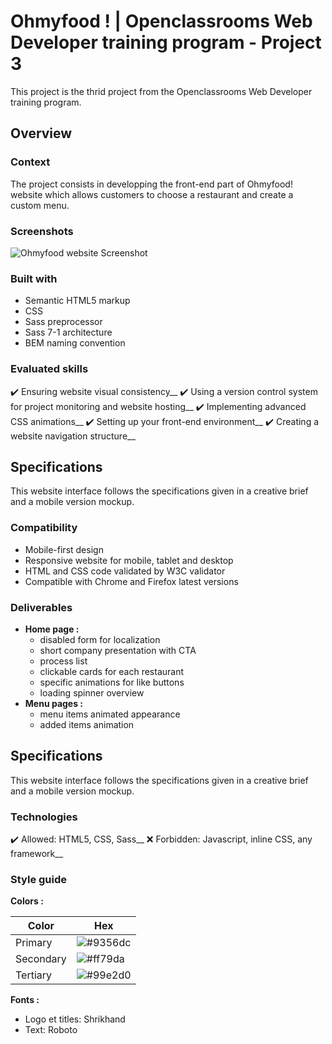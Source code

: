 
# Ohmyfood ! | Openclassrooms Web Developer training program - Project 3

This project is the thrid project from the Openclassrooms Web Developer training program.


## Overview
### Context

The project consists in developping the front-end part of Ohmyfood! website which allows customers to choose a restaurant and create a custom menu.

### Screenshots

![Ohmyfood website Screenshot](./images/screenshots/website-screenshot.png)


### Built with

- Semantic HTML5 markup
- CSS
- Sass preprocessor
- Sass 7-1 architecture 
- BEM naming convention
### Evaluated skills

:heavy_check_mark:  Ensuring website visual consistency__
:heavy_check_mark:  Using a version control system for project monitoring and website hosting__
:heavy_check_mark:  Implementing advanced CSS animations__
:heavy_check_mark:  Setting up your front-end environment__
:heavy_check_mark:  Creating a website navigation structure__
## Specifications

This website interface follows the specifications given in a creative brief and a mobile version mockup.
### Compatibility

- Mobile-first design
- Responsive website for mobile, tablet and desktop
- HTML and CSS code validated by W3C validator
- Compatible with Chrome and Firefox latest versions
### Deliverables

- __Home page :__
  - disabled form for localization
  - short company presentation with CTA
  - process list
  - clickable cards for each restaurant
  - specific animations for like buttons
  - loading spinner overview
- __Menu pages :__
  - menu items animated appearance
  - added items animation  
## Specifications

This website interface follows the specifications given in a creative brief and a mobile version mockup.
### Technologies

:heavy_check_mark:  Allowed: HTML5, CSS, Sass__
:x: Forbidden: Javascript, inline CSS, any framework__

### Style guide

__Colors :__

| Color             | Hex                                                                |
| ----------------- | ------------------------------------------------------------------ |
| Primary | ![#9356dc](https://via.placeholder.com/10/9356dc?text=+)| #9356DC |
| Secondary | ![#ff79da](https://via.placeholder.com/10/ff79da?text=+) | #FF79DA |
| Tertiary | ![#99e2d0](https://via.placeholder.com/10/99e2d0?text=+) | #99E2D0 |

__Fonts :__

- Logo et titles: Shrikhand
- Text: Roboto